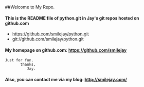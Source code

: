 ##Welcome to My Repo.
#### This is the README file of python.git in Jay's git repos hosted on github.com
* https://github.com/smilejay/python.git
* git://github.com/smilejay/python.git

#### My homepage on github.com: https://github.com/smilejay
```shell
Just for fun.
       thanks,
          Jay.
```

#### Also, you can contact me via my blog: http://smilejay.com/
